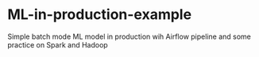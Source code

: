 # ML-in-production-example
Simple batch mode ML model in production wih Airflow pipeline
and some practice on Spark and Hadoop
